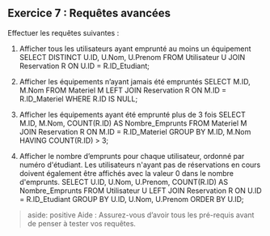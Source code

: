 
## Exercice 7 : Requêtes avancées

Effectuer les requêtes suivantes :

1. Afficher tous les utilisateurs ayant emprunté au moins un équipement
SELECT DISTINCT U.ID, U.Nom, U.Prenom
FROM Utilisateur U
JOIN Reservation R ON U.ID = R.ID_Etudiant;

2. Afficher les équipements n’ayant jamais été empruntés
SELECT M.ID, M.Nom
FROM Materiel M
LEFT JOIN Reservation R ON M.ID = R.ID_Materiel
WHERE R.ID IS NULL;

3. Afficher les équipements ayant été emprunté plus de 3 fois
SELECT M.ID, M.Nom, COUNT(R.ID) AS Nombre_Emprunts
FROM Materiel M
JOIN Reservation R ON M.ID = R.ID_Materiel
GROUP BY M.ID, M.Nom
HAVING COUNT(R.ID) > 3;

4. Afficher le nombre d’emprunts pour chaque utilisateur, ordonné par numéro d'étudiant. Les utilisateurs n'ayant pas de réservations en cours doivent également être affichés avec la valeur 0 dans le nombre d'emprunts.
SELECT U.ID, U.Nom, U.Prenom, COUNT(R.ID) AS Nombre_Emprunts
FROM Utilisateur U
LEFT JOIN Reservation R ON U.ID = R.ID_Etudiant
GROUP BY U.ID, U.Nom, U.Prenom
ORDER BY U.ID;


> aside: positive
> Aide : Assurez-vous d’avoir tous les pré-requis avant de penser à tester vos requêtes.
>